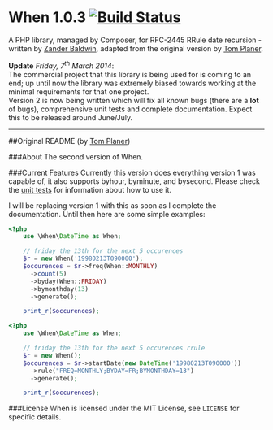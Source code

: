 # When 1.0.3 [![Build Status](https://travis-ci.org/mynameiszanders/when.png?branch=master)](https://travis-ci.org/mynameiszanders/when)

A PHP library, managed by Composer, for RFC-2445 RRule date recursion - written by [Zander Baldwin](https://github.com/mynameiszanders), adapted from the original version by [Tom Planer](https://github.com/tplaner).

**Update** *Friday, 7<sup>th</sup> March 2014*:<br />
The commercial project that this library is being used for is coming to an end; up until now the library was extremely biased towards working at the minimal requirements for that one project.<br />
Version 2 is now being written which will fix all known bugs (there are a **lot** of bugs), comprehensive unit tests and complete documentation. Expect this to be released around June/July.

---

##Original README (by [Tom Planer](https://github.com/tplaner))

###About
The second version of When.

###Current Features
Currently this version does everything version 1 was capable of, it also supports byhour, byminute, and bysecond. Please check the [unit tests](https://github.com/tplaner/When/tree/develop/tests) for information about how to use it.

I will be replacing version 1 with this as soon as I complete the documentation. Until then here are some simple examples:

```php
<?php
    use \When\DateTime as When;

    // friday the 13th for the next 5 occurences
    $r = new When('19980213T090000');
    $occurences = $r->freq(When::MONTHLY)
      ->count(5)
      ->byday(When::FRIDAY)
      ->bymonthday(13)
      ->generate();

    print_r($occurences);
```


```php
<?php
    use \When\DateTime as When;

    // friday the 13th for the next 5 occurences rrule
    $r = new When();
    $occurences = $r->startDate(new DateTime('19980213T090000'))
      ->rule("FREQ=MONTHLY;BYDAY=FR;BYMONTHDAY=13")
      ->generate();

    print_r($occurences);
```

###License
When is licensed under the MIT License, see `LICENSE` for specific details.
